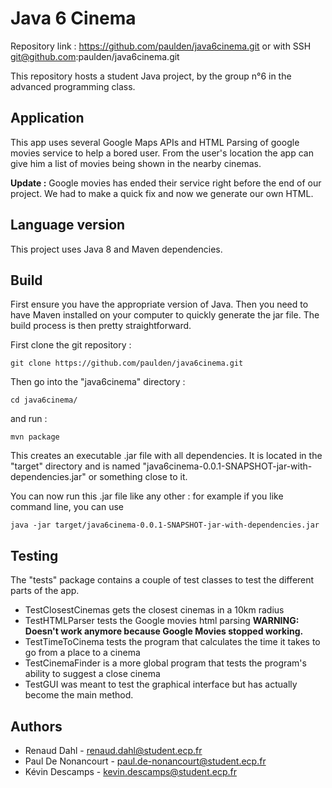 # Java 6 Cinema

Repository link : https://github.com/paulden/java6cinema.git  or  with SSH git@github.com:paulden/java6cinema.git

This repository hosts a student Java project, by the group n°6 in the advanced programming class. 

## Application 

This app uses several Google Maps APIs and HTML Parsing of google movies service to help a bored user. 
From the user's location the app can give him a list of movies being shown in the nearby cinemas.

**Update :** Google movies has ended their service right before the end of our project. We had to make a quick fix and now we generate our own HTML. 

## Language version

This project uses Java 8 and Maven dependencies.

## Build

First ensure you have the appropriate version of Java. Then you need to have Maven installed on your computer to quickly generate the jar file.
The build process is then pretty straightforward.

First clone the git repository :
```
git clone https://github.com/paulden/java6cinema.git
```
Then go into the "java6cinema" directory : 
```     
cd java6cinema/
```     
and run :
```     
mvn package
```

This creates an executable .jar file with all dependencies.
It is located in the "target" directory and is named "java6cinema-0.0.1-SNAPSHOT-jar-with-dependencies.jar" or something close to it. 

You can now run this .jar file like any other : for example if you like command line, you can use 
```
java -jar target/java6cinema-0.0.1-SNAPSHOT-jar-with-dependencies.jar
```

## Testing 

The "tests" package contains a couple of test classes to test the different parts of the app.
- TestClosestCinemas gets the closest cinemas in a 10km radius
- TestHTMLParser tests the Google movies html parsing **WARNING: Doesn't work anymore because Google Movies stopped working.**
- TestTimeToCinema tests the program that calculates the time it takes to go from a place to a cinema
- TestCinemaFinder is a more global program that tests the program's ability to suggest a close cinema
- TestGUI was meant to test the graphical interface but has actually become the main method. 

## Authors

- Renaud Dahl - renaud.dahl@student.ecp.fr
- Paul De Nonancourt - paul.de-nonancourt@student.ecp.fr
- Kévin Descamps - kevin.descamps@student.ecp.fr



